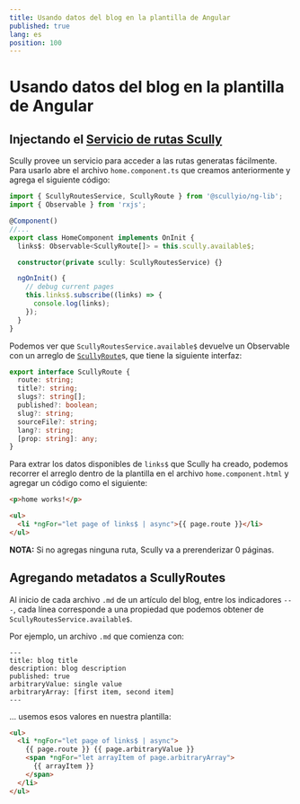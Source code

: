```yaml
---
title: Usando datos del blog en la plantilla de Angular
published: true
lang: es
position: 100
---
```


# Usando datos del blog en la plantilla de Angular

## Injectando el [Servicio de rutas Scully](docs/Reference/ngLib/scully-routes-service)

Scully provee un servicio para acceder a las rutas generatas fácilmente. Para usarlo abre el archivo `home.component.ts` que creamos anteriormente y agrega el siguiente código:

```typescript
import { ScullyRoutesService, ScullyRoute } from '@scullyio/ng-lib';
import { Observable } from 'rxjs';

@Component()
//...
export class HomeComponent implements OnInit {
  links$: Observable<ScullyRoute[]> = this.scully.available$;

  constructor(private scully: ScullyRoutesService) {}

  ngOnInit() {
    // debug current pages
    this.links$.subscribe((links) => {
      console.log(links);
    });
  }
}
```

Podemos ver que `ScullyRoutesService.available$` devuelve un Observable con un arreglo de [`ScullyRoute`](https://github.com/scullyio/scully/blob/main/libs/ng-lib/src/lib/route-service/scully-routes.service.ts)s, que tiene la siguiente interfaz:

```typescript
export interface ScullyRoute {
  route: string;
  title?: string;
  slugs?: string[];
  published?: boolean;
  slug?: string;
  sourceFile?: string;
  lang?: string;
  [prop: string]: any;
}
```

Para extrar los datos disponibles de `links$` que Scully ha creado, podemos recorrer el arreglo dentro de la plantilla en el archivo `home.component.html` y agregar un código como el siguiente:

```html
<p>home works!</p>

<ul>
  <li *ngFor="let page of links$ | async">{{ page.route }}</li>
</ul>
```

**NOTA:** Si no agregas ninguna ruta, Scully va a prerenderizar 0 páginas.

## Agregando metadatos a ScullyRoutes

Al inicio de cada archivo `.md` de un artículo del blog, entre los indicadores `---`, cada línea corresponde a una propiedad que podemos obtener de `ScullyRoutesService.available$`.

Por ejemplo, un archivo `.md` que comienza con:

```
---
title: blog title
description: blog description
published: true
arbitraryValue: single value
arbitraryArray: [first item, second item]
---
```

... usemos esos valores en nuestra plantilla:

```html
<ul>
  <li *ngFor="let page of links$ | async">
    {{ page.route }} {{ page.arbitraryValue }}
    <span *ngFor="let arrayItem of page.arbitraryArray">
      {{ arrayItem }}
    </span>
  </li>
</ul>
```
